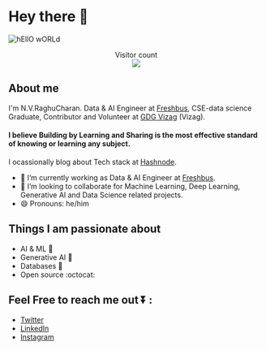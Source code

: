 # Hey there :wave:

<img src="https://raw.githubusercontent.com/sagar-viradiya/sagar-viradiya/master/resources/banner.png" alt="hEllO wORLd">

<p align="center"> 
  Visitor count<br>
  <img src="https://profile-counter.glitch.me/Raghucharan16/count.svg" />
</p>

## About me

I'm N.V.RaghuCharan. Data & AI Engineer at [Freshbus](https://www.freshbus.com/), CSE-data science Graduate, Contributor and Volunteer at [GDG Vizag](https://gdg.community.dev/gdg-vizag/) (Vizag).
#### I believe Building by Learning and Sharing is the most effective standard of knowing or learning any subject.

I ocassionally blog about Tech stack at [Hashnode](https://nvrc.hashnode.dev/).  
- 🌱 I’m currently working as Data & AI Engineer at [Freshbus](https://www.freshbus.com).
- 👯 I’m looking to collaborate for Machine Learning, Deep Learning, Generative AI and Data Science related projects.
- 😄 Pronouns: he/him

## Things I am passionate about

- AI & ML :star2:
- Generative AI :brain:
- Databases :robot:
- Open source :octocat:

## Feel Free to reach me out ⏬ :
- [Twitter](https://twitter.com/NVRaghuCharan16?t=crDokRNrUaznVfBeh9eZtQ&s=09)
- [LinkedIn](https://www.linkedin.com/in/narra-venkata-raghu-charan)
- [Instagram](https://www.instagram.com/nvraghucharan/)
